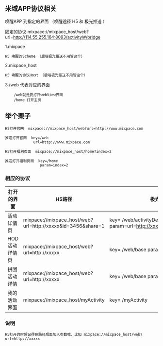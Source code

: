 ## 米域APP协议相关
唤醒APP 到指定的界面 （唤醒途径 H5 和 极光推送 ）

固定的协议 mixpace://mixpace_host/web?url=http://114.55.255.164:8093/activity/#/bridge

1.mixpace

    H5 唤醒的Scheme （后端极光推送不用管这个）
  
2.mixpace_host

    H5 唤醒的协议Host （后端极光推送不用管这个）
  
3./web 代表对应的界面 

        /web就是要打开webView界面
        /home 打开主页
      
      
## 举个栗子

    H5打开官网  mixpace://mixpace_host/web?url=http://www.mixpace.com
    
    推送打开官网  key=/web
                 url=http://www.mixpace.com
                 
    H5打开福利页面  mixpace://mixpace_host/home?index=2
    
    推送打开福利页面  key=/home
                    param=index=2
    

### 相应的协议
| 打开的界面        | H5路径    | 极光推送路径   | 
| --------   | -----  | -----   | 
| 活动详情页        | mixpace://mixpace_host/web?url=http://xxxxx&id=3456&share=1    | key= /web/activityDetail   param=url=http://xxxxx.com&id=3456&share=1      |  
| HOD活动详情页     | mixpace://mixpace_host/web?url=http://xxxxx         | key= /web/base   param=url=http://xxxxx.com          |   
| 拼团活动详情      | mixpace://mixpace_host/web?url=http://xxxxx       | key= /web/base   param=url=http://xxxxx.com         |   
| 我的活动界面      | mixpace://mixpace_host/myActivity         | key= /myActivity         |  

### 说明
    H5打开的时候记得在路径后面加入参数哦，比如 mixpace://mixpace_host/web?url=http://xxxxx   

